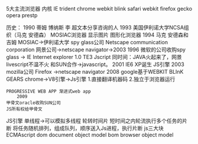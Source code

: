 5大主流浏览器   内核
IE            trident
chrome        webkit blink
safari        webkit
firefox       gecko
opera         prestp

历史：
        1990
    蒂姆 博纳斯 李 超文本分享咨询的人
        1993
    美国伊利诺大学NCSA组织（马克 安德森）
    MOSIAC浏览器 显示图片
    图形化浏览器
        1994
    马克 安德森和吉姆
    MOSIAC->伊利诺大学
    spy glass公司
    Netscape communication corporation
    网景公司->netscape navigator->2003
        1996
    微软的公司收购spy glass
    -> IE Internet explorer 1.0
    TE3 Jscript
    同时间：JAVA火起来了，网景livescript不温不火
    和SUN合作->javascript。
        2001
    IE6 XP诞生
    JS引擎
        2003
    mozilla公司 Firefox ->netscape
    navigator
        2008
    google基于WEBKIT BLInK GEARS
    chrome->V8引擎->Js引擎
    1.直接翻译机器码
    2.独立于浏览器运行

    PROGRESSIVE WEB APP 渐进式web app 
        2009
    甲骨文oracle收购SUN公司
    JS所有权给甲骨文
JS引擎
    单线程->可以模拟多线程
    轮转时间片
    短时间之内轮流执行多个任务的片断
    将任务随机排列，组成队列，顺序送入Js进程，执行片断
js三大块
    ECMAscript
    dom document object model
    bom browser object model
